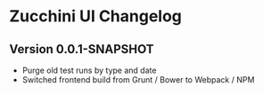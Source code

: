 Zucchini UI Changelog
=====================

Version 0.0.1-SNAPSHOT
----------------------

* Purge old test runs by type and date
* Switched frontend build from Grunt / Bower to Webpack / NPM

